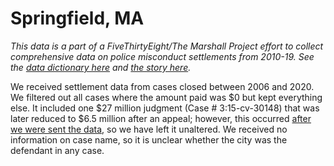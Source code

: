 # Springfield, MA

*This data is a part of a FiveThirtyEight/The Marshall Project effort to collect comprehensive data on police misconduct settlements from 2010-19. See the [data dictionary here](../) and [the story here](https://fivethirtyeight.com/features/police-misconduct-costs-cities-millions-every-year-but-thats-where-the-accountability-ends).*

We received settlement data from cases closed between 2006 and 2020. We filtered out all cases where the amount paid was $0 but kept everything else. It included one $27 million judgment (Case # 3:15-cv-30148) that was later reduced to $6.5 million after an appeal; however, this occurred [after we were sent the data](https://www.fox61.com/article/news/local/new-britain-man-city-of-springfield-ma-rea[…]-settle-of-65-million/520-20bfa0a3-d11a-4a9f-8487-9fece2020b22), so we have left it unaltered. We received no information on case name, so it is unclear whether the city was the defendant in any case.
